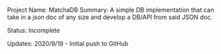 Project Name: MatchaDB
Summary: A simple DB implementation that can take in a json doc of any size and
         develop a DB/API from said JSON doc.

Status: Incomplete

Updates:
2020/9/19 - Initial push to GitHub